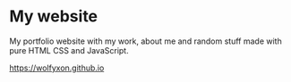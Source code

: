 # My website
My portfolio website with my work, about me and random stuff made with pure HTML CSS and JavaScript.

https://wolfyxon.github.io
